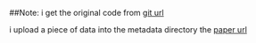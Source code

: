 ##Note: 
i get the original code from [git url](https://github.com/abisee/pointer-generator)

i upload a piece of data into the metadata directory the [paper url](https://arxiv.org/abs/1704.04368)